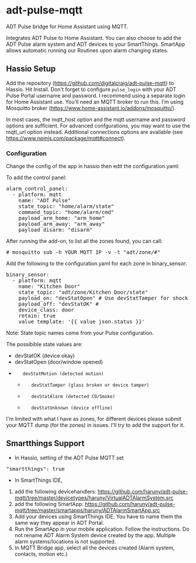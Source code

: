 # adt-pulse-mqtt
ADT Pulse bridge for Home Assistant using MQTT. 

Integrates ADT Pulse to Home Assistant. You can also choose to add the ADT Pulse alarm system and ADT devices to your SmartThings.
SmartApp allows automatic running our Routines upon alarm changing states.

## Hassio Setup
Add the repository (https://github.com/digitalcraig/adt-pulse-mqtt) to Hassio.
Hit Install. Don't forget to configure `pulse_login` with your ADT Pulse Portal username and password. I recommend using a separate login for Home Assistant use. 
You'll need an MQTT broker to run this. I'm using Mosquitto broker (https://www.home-assistant.io/addons/mosquitto/).

In most cases, the mqtt_host option and the mqtt username and password options are sufficient. 
For advanced confgurations, you may want to use the mqtt_url option instead. Additional connections options are available (see https://www.npmjs.com/package/mqtt#connect).

### Configuration
Change the config of the app in hassio then edit the configuration.yaml:

To add the control panel:

<pre>alarm_control_panel:
  - platform: mqtt
    name: "ADT Pulse"
    state_topic: "home/alarm/state"
    command_topic: "home/alarm/cmd"
    payload_arm_home: "arm_home"
    payload_arm_away: "arm_away"
    payload_disarm: "disarm"
</pre>

After running the add-on, to list all the zones found, you can call:
<pre>
# mosquitto_sub -h YOUR_MQTT_IP -v -t "adt/zone/#"
</pre>

Add the following to the configuration.yaml for each zone in binary_sensor:

<pre>
binary_sensor:
  - platform: mqtt
    name: "Kitchen Door"
    state_topic: "adt/zone/Kitchen Door/state"
    payload_on: "devStatOpen" # Use devStatTamper for shock devices
    payload_off: "devStatOK" # 
    device_class: door
    retain: true
    value_template: '{{ value_json.status }}' 
</pre>
Note: State topic names come from your Pulse configuration.

The possibible state values are:

  * devStatOK (device okay)
  * devStatOpen (door/window opened)
  *        devStatMotion (detected motion)
	*        devStatTamper (glass broken or device tamper)
	*        devStatAlarm (detected CO/Smoke)
	*        devStatUnknown (device offline)

I'm limited with what I have as zones, for different devices please submit your MQTT dump (for the zones) in issues. I'll try to add the support for it.


## Smartthings Support

* In Hassio, setting of the ADT Pulse MQTT set

<pre>
"smartthings": true
</pre>

* In SmartThings IDE,

1. add the following devicehandlers:
https://github.com/haruny/adt-pulse-mqtt/tree/master/devicetypes/haruny/VirtualADTAlarmSystem.src 
1. add the following SmartApp: 
https://github.com/haruny/adt-pulse-mqtt/tree/master/smartapps/haruny/ADTAlarmSmartApp.src
1. Add your devices using SmartThings IDE. You have to name them the same way they appear in ADT Portal.
1. Run the SmartApp in your mobile application. Follow the instructions. Do not rename ADT Alarm System device created by the app. Multiple alarm systems/locations is not supported.
1. In MQTT Bridge app, select all the devices created (Alarm system, contacts, motion etc.)





